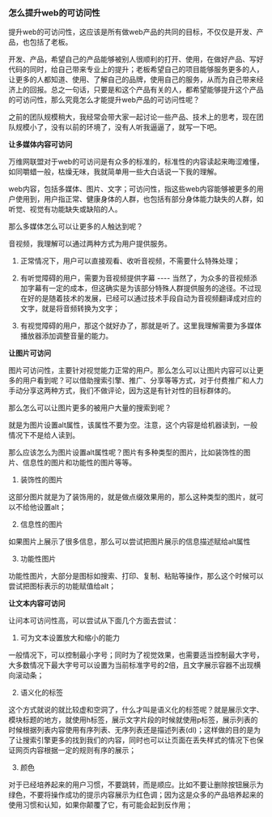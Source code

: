 ### 怎么提升web的可访问性

提升web的可访问性，这应该是所有做web产品的共同的目标，不仅仅是开发、产品，也包括了老板。

开发、产品，希望自己的产品能够被别人很顺利的打开、使用，在做好产品、写好代码的同时，给自己带来专业上的提升；老板希望自己的项目能够服务更多的人，让更多的人都知道、使用、了解自己的品牌，使用自己的服务，从而为自己带来经济上的回报。总之一句话，只要是和这个产品有关的人，都希望能够提升这个产品的可访问性，那么究竟怎么才能提升web产品的可访问性呢？

之前的团队规模稍大，我经常会带大家一起讨论一些产品、技术上的思考，现在团队规模小了，没有以前的环境了，没有人听我逼逼了，就写一下吧。

**让多媒体内容可访问**

万维网联盟对于web的可访问是有众多的标准的，标准性的内容读起来晦涩难懂，如同嚼蜡一般，枯燥无味，我就简单用一些大白话说一下我的理解。

web内容，包括多媒体、图片、文字；可访问性，指这些web内容能够被更多的用户使用到，用户指正常、健康身体的人群，也包括有部分身体能力缺失的人群，如听觉、视觉有功能缺失或缺陷的人。

那么多媒体怎么可以让更多的人触达到呢？

音视频，我理解可以通过两种方式为用户提供服务。

1. 正常情况下，用户可以直接观看、收听音视频，不需要什么特殊处理；

2. 有听觉障碍的用户，需要为音视频提供字幕 ---- 当然了，为众多的音视频添加字幕有一定的成本，但这确实是为该部分特殊人群提供服务的途径。不过现在好的是随着技术的发展，已经可以通过技术手段自动为音视频翻译成对应的文字，就是将音频转换为文字；

3. 有视觉障碍的用户，那这个就好办了，那就是听了。这里我理解需要为多媒体播放器添加调整音量的能力。

**让图片可访问**

图片可访问性，主要针对视觉能力正常的用户。那么怎么可以让图片内容可以让更多的用户看到呢？可以借助搜索引擎、推广、分享等等方式，对于付费推广和人力手动分享这两种方式，我们不做评论，因为这是有针对性的目标群体的。

那么怎么可以让图片更多的被用户大量的搜索到呢？

就是为图片设置alt属性，该属性不要为空。注意，这个内容是给机器读到，一般情况下不是给人读到。

那么应该怎么为图片设置alt属性呢？图片有多种类型的图片，比如装饰性的图片、信息性的图片和功能性的图片等等。

1. 装饰性的图片

这部分图片就是为了装饰用的，就是做点缀效果用的，那么这种类型的图片，就可以不给他设置alt；

2. 信息性的图片

如果图片上展示了很多信息，那么可以尝试把图片展示的信息描述赋给alt属性

3. 功能性图片

功能性图片，大部分是图标如搜索、打印、复制、粘贴等操作，那么这个时候可以尝试把图标表示的功能赋值给alt；

**让文本内容可访问**

让问本可访问性高，可以尝试从下面几个方面去尝试：

1. 可为文本设置放大和缩小的能力

一般情况下，可以控制最小字号；同时为了视觉效果，也需要适当控制最大字号，大多数情况下最大字号可以设置为当前标准字号的2倍，且文字展示容器不出现横向滚动条；

2. 语义化的标签

这个方式就说的就比较虚和空洞了，什么才叫是语义化的标签呢？就是展示文字、模块标题的地方，就使用h标签，展示文字片段的时候就使用p标签，展示列表的时候根据列表内容使用有序列表、无序列表还是描述列表(dl)；这样做的目的是为了让搜索引擎更多的找到我们的内容，同时也可以让页面在丢失样式的情况下也保证网页内容根据一定的规则有序的展示；

3. 颜色

对于已经培养起来的用户习惯，不要跳转，而是顺应。比如不要让删除按钮展示为绿色，不要将操作成功的提示内容展示为红色调；因为这是众多的产品培养起来的使用习惯和认知，如果你颠覆了它，有可能会起到反作用；